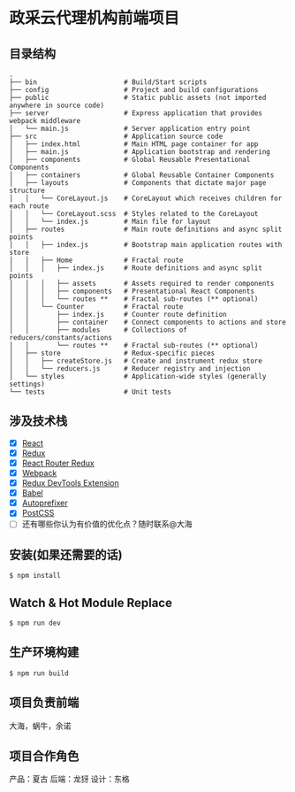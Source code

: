 
# 政采云代理机构前端项目

## 目录结构

```
.
├── bin                      # Build/Start scripts
├── config                   # Project and build configurations
├── public                   # Static public assets (not imported anywhere in source code)
├── server                   # Express application that provides webpack middleware
│   └── main.js              # Server application entry point
├── src                      # Application source code
│   ├── index.html           # Main HTML page container for app
│   ├── main.js              # Application bootstrap and rendering
│   ├── components           # Global Reusable Presentational Components
│   ├── containers           # Global Reusable Container Components
│   ├── layouts              # Components that dictate major page structure
│   │   └── CoreLayout.js    # CoreLayout which receives children for each route
│   │   └── CoreLayout.scss  # Styles related to the CoreLayout
│   │   └── index.js         # Main file for layout
│   ├── routes               # Main route definitions and async split points
│   │   ├── index.js         # Bootstrap main application routes with store
│   │   ├── Home             # Fractal route
│   │   │   ├── index.js     # Route definitions and async split points
│   │   │   ├── assets       # Assets required to render components
│   │   │   ├── components   # Presentational React Components
│   │   │   └── routes **    # Fractal sub-routes (** optional)
│   │   └── Counter          # Fractal route
│   │       ├── index.js     # Counter route definition
│   │       ├── container    # Connect components to actions and store
│   │       ├── modules      # Collections of reducers/constants/actions
│   │       └── routes **    # Fractal sub-routes (** optional)
│   ├── store                # Redux-specific pieces
│   │   ├── createStore.js   # Create and instrument redux store
│   │   └── reducers.js      # Reducer registry and injection
│   └── styles               # Application-wide styles (generally settings)
└── tests                    # Unit tests
```

## 涉及技术栈

- [x] [React](https://facebook.github.io/react/)
- [x] [Redux](https://github.com/reactjs/redux)
- [x] [React Router Redux](https://github.com/reactjs/react-router-redux)
- [x] [Webpack](https://webpack.github.io)
- [x] [Redux DevTools Extension](https://github.com/zalmoxisus/redux-devtools-extension)
- [x] [Babel](https://babeljs.io/)
- [x] [Autoprefixer](https://github.com/postcss/autoprefixer)
- [x] [PostCSS](https://github.com/postcss/postcss)
- [ ] 还有哪些你认为有价值的优化点？随时联系@大海

## 安装(如果还需要的话)

```
$ npm install
```

## Watch & Hot Module Replace

```
$ npm run dev
```

## 生产环境构建

```
$ npm run build
```

## 项目负责前端

大海，蜗牛，余诺

## 项目合作角色

产品：夏古
后端：龙犽
设计：东格
